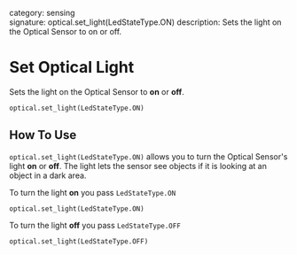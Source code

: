 category: sensing  
signature: optical.set_light(LedStateType.ON)
description: Sets the light on the Optical Sensor to on or off.


# Set Optical Light
Sets the light on the Optical Sensor to **on** or **off**.

```don
optical.set_light(LedStateType.ON)
```

## How To Use
`optical.set_light(LedStateType.ON)` allows you to turn the Optical Sensor's light **on** or **off**. The light lets the sensor see objects if it is looking at an object in a dark area.

To turn the light **on** you pass `LedStateType.ON`

```
optical.set_light(LedStateType.ON)
```

To turn the light **off** you pass `LedStateType.OFF`

```
optical.set_light(LedStateType.OFF)
```

<advanced>
</advanced>
